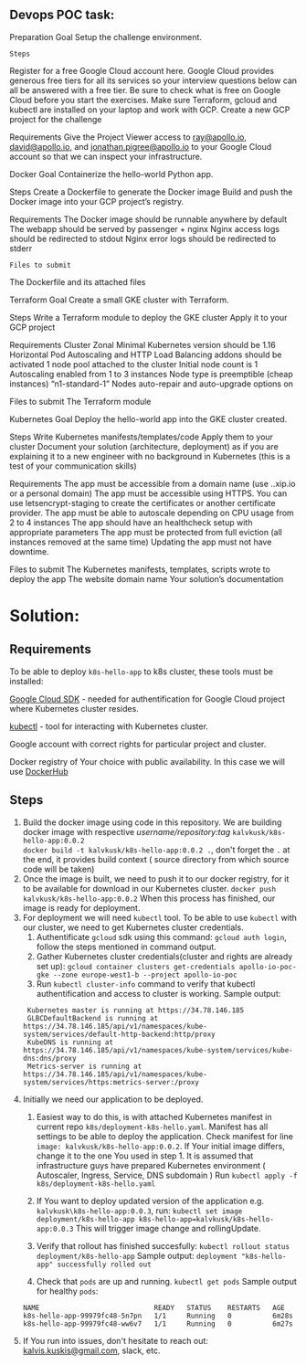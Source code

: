 ## Devops POC task: 

Preparation 
	Goal
	Setup the challenge environment.

	Steps
Register for a free Google Cloud account here.
Google Cloud provides generous free tiers for all its services so your interview questions below can all be answered with a free tier. Be sure to check what is free on Google Cloud before you start the exercises.
Make sure Terraform, gcloud and kubectl are installed on your laptop and work with GCP.
Create a new GCP project for the challenge 

Requirements
Give the Project Viewer access to ray@apollo.io, david@apollo.io, and jonathan.pigree@apollo.io to your Google Cloud account so that we can inspect your infrastructure.

Docker 
Goal
	Containerize the hello-world Python app.
	
Steps
Create a Dockerfile to generate the Docker image
Build and push the Docker image into your GCP project’s registry.

Requirements
The Docker image should be runnable anywhere by default
The webapp should be served by passenger + nginx
Nginx access logs should be redirected to stdout
Nginx error logs should be redirected to stderr

	Files to submit
The Dockerfile and its attached files



Terraform 
Goal
Create a small GKE cluster with Terraform.

Steps
Write a Terraform module to deploy the GKE cluster
Apply it to your GCP project

Requirements
Cluster
Zonal
Minimal Kubernetes version should be 1.16
Horizontal Pod Autoscaling and HTTP Load Balancing addons should be activated
1 node pool attached to the cluster
Initial node count is 1
Autoscaling enabled from 1 to 3 instances
Node type is preemptible (cheap instances) “n1-standard-1” 
Nodes auto-repair and auto-upgrade options on

Files to submit
The Terraform module

Kubernetes
Goal
	Deploy the hello-world app into the GKE cluster created.

Steps
Write Kubernetes manifests/templates/code
Apply them to your cluster
Document your solution (architecture, deployment) as if you are explaining it to a new engineer with no background in Kubernetes (this is a test of your communication skills)

Requirements
The app must be accessible from a domain name (use <your project name>.<ip>.xip.io or a personal domain)
The app must be accessible using HTTPS. You can use letsencrypt-staging to create the certificates or another certificate provider.
The app must be able to autoscale depending on CPU usage from 2 to 4 instances 
The app should have an healthcheck setup with appropriate parameters
The app must be protected from full eviction (all instances removed at the same time)
Updating the app must not have downtime.

Files to submit
The Kubernetes manifests, templates, scripts wrote to deploy the app
The website domain name
Your solution’s documentation









# Solution: 
## Requirements
To be able to deploy  `k8s-hello-app` to k8s cluster, these tools must be installed:

[Google Cloud SDK](https://cloud.google.com/sdk/?utm_source=google&utm_medium=cpc&utm_campaign=emea-emea-all-en-dr-bkws-all-all-trial-e-gcp-1009139&utm_content=text-ad-none-any-DEV_c-CRE_253515221930-ADGP_Hybrid%20%7C%20AW%20SEM%20%7C%20BKWS%20~%20EXA_M%3A1_EMEA_EN_Developer_SDK_SEO-KWID_43700053284622903-aud-606988878134%3Akwd-506032303392-userloc_9062308&utm_term=KW_sdk%20google%20cloud-NET_g-PLAC_&gclid=CJXb28Pqxe0CFQNAHgIdFVMLNw) - needed for authentification for Google Cloud project where Kubernetes cluster resides.

[kubectl](https://kubernetes.io/docs/tasks/tools/install-kubectl/) - tool for interacting with Kubernetes cluster.

Google account with correct rights for particular project and cluster.

Docker registry of Your choice with public availability.
In this case we will use [DockerHub](https://hub.docker.com/)
## Steps

1. Build the docker image using code in this repository. We are building docker image with respective *username/repository:tag* `kalvkusk/k8s-hello-app:0.0.2`  
`docker build -t kalvkusk/k8s-hello-app:0.0.2 .`, don't forget the `.` at the end, it provides build context ( source directory from which source code will be taken)
2. Once the image is built, we need to push it to our docker registry, for it to be available for download in our Kubernetes cluster.
`docker push  kalvkusk/k8s-hello-app:0.0.2`
When this process has finished,  our image is ready for deployment.
3. For deployment we will need `kubectl` tool. To be able to use `kubectl` with our cluster, we need to get Kubernetes cluster credentials.
   1. Authentificate `gcloud` sdk using this command:
   `gcloud auth login`, follow the steps mentioned in command output.
   2. Gather Kubernetes cluster credentials(cluster and rights are already set up):
   `gcloud container clusters get-credentials apollo-io-poc-gke --zone europe-west1-b --project apollo-io-poc`
   3. Run `kubectl cluster-info` command to verify that kubectl authentification and access to cluster is working. Sample output:
   ```
    Kubernetes master is running at https://34.78.146.185
    GLBCDefaultBackend is running at https://34.78.146.185/api/v1/namespaces/kube-system/services/default-http-backend:http/proxy
    KubeDNS is running at https://34.78.146.185/api/v1/namespaces/kube-system/services/kube-dns:dns/proxy
    Metrics-server is running at https://34.78.146.185/api/v1/namespaces/kube-system/services/https:metrics-server:/proxy
   ```
4. Initially we need our application to be deployed.
   1. Easiest way to do this, is with attached Kubernetes manifest in current repo `k8s/deployment-k8s-hello.yaml`. Manifest has all settings to be able to deploy the application. Check manifest for line `image: kalvkusk/k8s-hello-app:0.0.2`. If Your initial image differs, change it to the one You used in step 1. It is assumed that infrastructure guys have prepared Kubernetes environment ( Autoscaler, Ingress, Service, DNS subdomain )
   Run `kubectl apply -f k8s/deployment-k8s-hello.yaml`
   2. If You want to deploy updated version of the application e.g. `kalvkusk\k8s-hello-app:0.0.3`, run:
  `kubectl set image deployment/k8s-hello-app k8s-hello-app=kalvkusk/k8s-hello-app:0.0.3`
   This will trigger image change and rollingUpdate.
   3. Verify that rollout has finished succesfully:
  `kubectl rollout status deployment/k8s-hello-app`
   Sample output:
  `deployment "k8s-hello-app" successfully rolled out`

   4. Check that `pods` are up and running.  `kubectl get pods`
   Sample output for healthy `pods`:
    ```
    NAME                            READY   STATUS    RESTARTS   AGE
    k8s-hello-app-99979fc48-5n7pn   1/1     Running   0          6m28s
    k8s-hello-app-99979fc48-ww6v7   1/1     Running   0          6m27s
    ```  
5. If You run into issues, don't hesitate to reach out: kalvis.kuskis@gmail.com, slack, etc.
